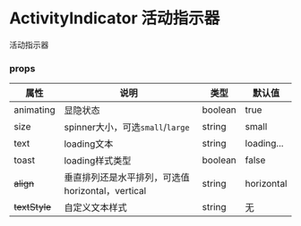 # ActivityIndicator 活动指示器

活动指示器

### props

| 属性 | 说明 | 类型 | 默认值 |
| --- | --- | --- | --- |
|  animating  | 显隐状态	 | boolean | true |
|  size  | spinner大小，可选`small`/`large`	 | string | small |
|  text  | loading文本	 | string | loading... |
|  toast  | loading样式类型 | boolean  | false  |
|  ~~align~~  | 垂直排列还是水平排列，可选值horizontal，vertical	 | string | horizontal |
|  ~~textStyle~~  | 自定义文本样式	 | string | 无 |

